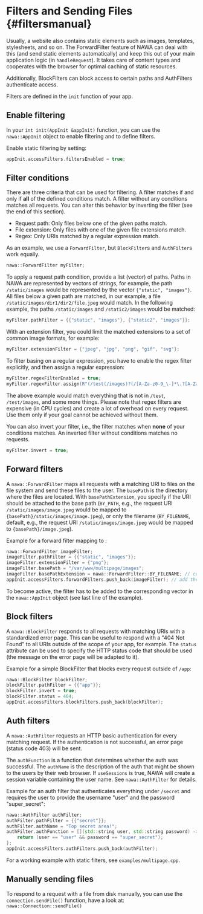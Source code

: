 Filters and Sending Files {#filtersmanual}
===

Usually, a website also contains static elements such as images, templates, 
stylesheets, and so on. The ForwardFilter feature of NAWA can deal with 
this (and send static elements automatically) and keep this out of your 
main application logic (in `handleRequest`). It takes care of content types 
and cooperates with the browser for optimal caching of static resources.

Additionally, BlockFilters can block access to certain paths and 
AuthFilters authenticate access.

Filters are defined in the `init` function of your app.

## Enable filtering

In your `int init(AppInit &appInit)` function, you can use the 
`nawa::AppInit` object to enable filtering and to define filters.

Enable static filtering by setting:

```cpp
appInit.accessFilters.filtersEnabled = true;
```

## Filter conditions

There are three criteria that can be used for filtering. A filter matches 
if and only if **all** of the defined conditions match. A filter without 
any conditions matches all requests. You can alter this behavior by 
inverting the filter (see the end of this section).

- Request path: Only files below one of the given paths match.
- File extension: Only files with one of the given file extensions match.
- Regex: Only URIs matched by a regular expression match.

As an example, we use a `ForwardFilter`, but `BlockFilter`s and 
`AuthFilter`s work equally.

```cpp
nawa::ForwardFilter myFilter;
```

To apply a request path condition, provide a list (vector) of paths. Paths 
in NAWA are represented by vectors of strings, for example, the path 
`/static/images` would be represented by the vector `{"static", "images"}`. 
All files below a given path are matched, in our example, a file 
`/static/images/dir1/dir2/file.jpeg` would match. In the following example, 
the paths `/static/images` and `/static2/images` would be matched:

```cpp
myFilter.pathFilter = {{"static", "images"}, {"static2", "images"}};
```

With an extension filter, you could limit the matched extensions to a 
set of common image formats, for example:

```cpp
myFilter.extensionFilter = {"jpeg", "jpg", "png", "gif", "svg"};
```

To filter basing on a regular expression, you have to enable the regex 
filter explicitly, and then assign a regular expression:

```cpp
myFilter.regexFilterEnabled = true;
myFilter.regexFilter.assign(R"(/test(/images)?(/[A-Za-z0-9_\-]*\.?[A-Za-z]{2,4})?)");
```

The above example would match everything that is not in `/test`, 
`/test/images`, and some more things. Please note that regex filters are 
expensive (in CPU cycles) and create a lot of overhead on every request. 
Use them only if your goal cannot be achieved without them.

You can also invert your filter, i.e., the filter matches when **none** of 
your conditions matches. An inverted filter without conditions matches no 
requests.

```cpp
myFilter.invert = true;
```

## Forward filters

A `nawa::ForwardFilter` maps all requests with a matching URI to files on 
the file system and send these files to the user. The `basePath` is the 
directory where the files are located. With `basePathExtension`, you 
specify if the URI should be attached to the base path (`BY_PATH`, e.g., 
the request URI `/static/images/image.jpeg` would be mapped to 
`{basePath}/static/images/image.jpeg`), or only the filename (`BY_FILENAME`, 
default, e.g., the request URI `/static/images/image.jpeg` would be mapped 
to `{basePath}/image.jpeg`).

Example for a forward filter mapping to :

```cpp
nawa::ForwardFilter imageFilter;
imageFilter.pathFilter = {{"static", "images"}};
imageFilter.extensionFilter = {"png"};
imageFilter.basePath = "/var/www/multipage/images";
imageFilter.basePathExtension = nawa::ForwardFilter::BY_FILENAME; // could be skipped, default option anyway
appInit.accessFilters.forwardFilters.push_back(imageFilter); // add the filter to appInit
```

To become active, the filter has to be added to the corresponding 
vector in the `nawa::AppInit` object (see last line of the example).

## Block filters

A `nawa::BlockFilter` responds to all requests with matching URIs with 
a standardized error page. This can be useful to respond with a 
"404 Not Found" to all URIs outside of the scope of your app, for example. 
The `status` attribute can be used to specify the HTTP status code that 
should be used (the message on the error page will be adapted to it).

Example for a simple BlockFilter that blocks every request outside 
of `/app`:

```cpp
nawa::BlockFilter blockFilter;
blockFilter.pathFilter = {{"app"}};
blockFilter.invert = true;
blockFilter.status = 404;
appInit.accessFilters.blockFilters.push_back(blockFilter);
```

## Auth filters

A `nawa::AuthFilter` requests an HTTP basic authentication for every 
matching request. If the authentication is not successful, an error 
page (status code 403) will be sent.

The `authFunction` is a function that determines whether the auth was 
successful. The `authName` is the description of the auth that might be 
shown to the users by their web browser. If `useSessions` is true, NAWA 
will create a session variable containing the user name. See 
`nawa::AuthFilter` for details.

Example for an auth filter that authenticates everything under `/secret` 
and requires the user to provide the username "user" and the password 
"super_secret":

```cpp
nawa::AuthFilter authFilter;
authFilter.pathFilter = {{"secret"}};
authFilter.authName = "Top secret area!";
authFilter.authFunction = [](std::string user, std::string password) -> bool {
    return (user == "user" && password == "super_secret");
};
appInit.accessFilters.authFilters.push_back(authFilter);
```

For a working example with static filters, see `examples/multipage.cpp`.

## Manually sending files

To respond to a request with a file from disk manually, you can use the 
`connection.sendFile()` function, have a look at: 
`nawa::Connection::sendFile()`